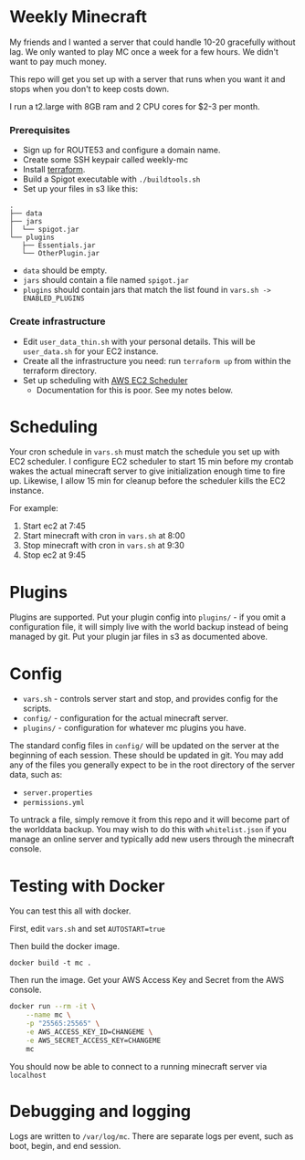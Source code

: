 # Weekly Minecraft

My friends and I wanted a server that could handle 10-20 gracefully without lag.  We only wanted to play MC once a week for a few hours.  We didn't want to pay much money.

This repo will get you set up with a server that runs when you want it and stops when you don't to keep costs down.  

I run a t2.large with 8GB ram and 2 CPU cores for $2-3 per month.

### Prerequisites

* Sign up for ROUTE53 and configure a domain name.
* Create some SSH keypair called weekly-mc
* Install [terraform](https://www.terraform.io/).
* Build a Spigot executable with `./buildtools.sh`
* Set up your files in s3 like this:

```
.
├── data
├── jars
│  └── spigot.jar
└── plugins
   ├── Essentials.jar
   └── OtherPlugin.jar
```

* `data` should be empty.  
* `jars` should contain a file named `spigot.jar`
* `plugins` should contain jars that match the list found in `vars.sh -> ENABLED_PLUGINS`

### Create infrastructure 

* Edit `user_data_thin.sh` with your personal details.  This will be `user_data.sh` for your EC2 instance.
* Create all the infrastructure you need: run `terraform up` from within the terraform directory.
* Set up scheduling with [AWS EC2 Scheduler](https://docs.aws.amazon.com/solutions/latest/instance-scheduler/welcome.html)
  * Documentation for this is poor.  See my notes below.

# Scheduling

Your cron schedule in `vars.sh` must match the schedule you set up with EC2 scheduler.  I configure EC2 scheduler to start 15 min before my crontab wakes the actual minecraft server to give initialization enough time to fire up.  Likewise, I allow 15 min for cleanup before the scheduler kills the EC2 instance.

For example:

1. Start ec2 at 7:45
2. Start minecraft with cron in `vars.sh` at 8:00
3. Stop minecraft with cron in `vars.sh` at 9:30
4. Stop ec2 at 9:45

# Plugins

Plugins are supported.  Put your plugin config into `plugins/` - if you omit a configuration file, it will simply live with the world backup instead of being managed by git.  Put your plugin jar files in s3 as documented above.

# Config

* `vars.sh` - controls server start and stop, and provides config for the scripts.
* `config/` - configuration for the actual minecraft server.
* `plugins/` - configuration for whatever mc plugins you have.

The standard config files in `config/` will be updated on the server at the beginning of each session.  These should be updated in git.  You may add any of the files you generally expect to be in the root directory of the server data, such as:

* `server.properties`
* `permissions.yml`

To untrack a file, simply remove it from this repo and it will become part of the worlddata backup.  You may wish to do this with `whitelist.json` if you manage an online server and typically add new users through the minecraft console.


# Testing with Docker

You can test this all with docker.

First, edit `vars.sh` and set `AUTOSTART=true` 

Then build the docker image.

```
docker build -t mc .
```

Then run the image.  Get your AWS Access Key and Secret from the AWS console.

```sh
docker run --rm -it \
	--name mc \
	-p "25565:25565" \
	-e AWS_ACCESS_KEY_ID=CHANGEME \
	-e AWS_SECRET_ACCESS_KEY=CHANGEME
	mc
```

You should now be able to connect to a running minecraft server via `localhost`

# Debugging and logging

Logs are written to `/var/log/mc`.  There are separate logs per event, such as boot, begin, and end session.